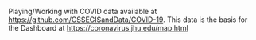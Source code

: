 Playing/Working with COVID data available at https://github.com/CSSEGISandData/COVID-19.
This data is the basis for the Dashboard at https://coronavirus.jhu.edu/map.html
